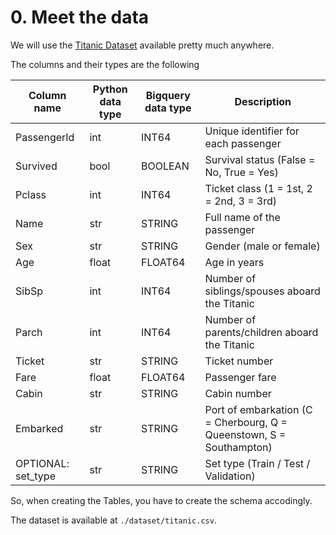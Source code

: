 # 0. Meet the data

We will use the [Titanic Dataset](https://github.com/datasciencedojo/datasets/blob/master/titanic.csv) available pretty much anywhere.

The columns and their types are the following

| Column name    | Python data type | Bigquery data type | Description                                               |
|----------------|------------------|--------------------|-----------------------------------------------------------|
| PassengerId    | int              | INT64             | Unique identifier for each passenger                      |
| Survived       | bool              | BOOLEAN             | Survival status (False = No, True = Yes)                         |
| Pclass         | int              | INT64             | Ticket class (1 = 1st, 2 = 2nd, 3 = 3rd)                  |
| Name           | str              | STRING            | Full name of the passenger                                |
| Sex            | str              | STRING            | Gender (male or female)                                   |
| Age            | float            | FLOAT64           | Age in years                                              |
| SibSp          | int              | INT64             | Number of siblings/spouses aboard the Titanic             |
| Parch          | int              | INT64             | Number of parents/children aboard the Titanic             |
| Ticket         | str              | STRING            | Ticket number                                             |
| Fare           | float            | FLOAT64           | Passenger fare                                            |
| Cabin          | str              | STRING            | Cabin number                                              |
| Embarked       | str              | STRING            | Port of embarkation (C = Cherbourg, Q = Queenstown, S = Southampton) |
| OPTIONAL: set_type | str | STRING | Set type (Train / Test / Validation) |


So, when creating the Tables, you have to create the schema accodingly. 

The dataset is available at `./dataset/titanic.csv`.